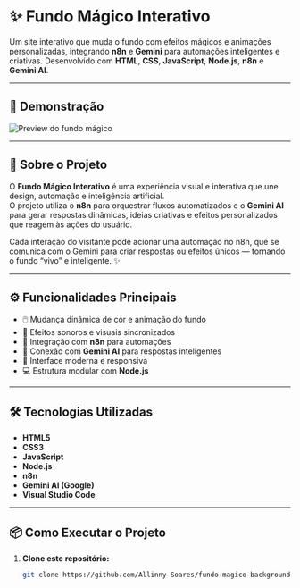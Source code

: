 # ✨ Fundo Mágico Interativo

Um site interativo que muda o fundo com efeitos mágicos e animações personalizadas, integrando **n8n** e **Gemini** para automações inteligentes e criativas. 
Desenvolvido com **HTML**, **CSS**, **JavaScript**, **Node.js**, **n8n** e **Gemini AI**.

---

## 🚀 Demonstração

![Preview do fundo mágico](./assets/preview.png)


---

## 🧠 Sobre o Projeto

O **Fundo Mágico Interativo** é uma experiência visual e interativa que une design, automação e inteligência artificial.  
O projeto utiliza o **n8n** para orquestrar fluxos automatizados e o **Gemini AI** para gerar respostas dinâmicas, ideias criativas e efeitos personalizados que reagem às ações do usuário.

Cada interação do visitante pode acionar uma automação no n8n, que se comunica com o Gemini para criar respostas ou efeitos únicos — tornando o fundo “vivo” e inteligente. ✨

---

## ⚙️ Funcionalidades Principais

- 🖱️ Mudança dinâmica de cor e animação do fundo  
- 🎵 Efeitos sonoros e visuais sincronizados  
- 🔄 Integração com **n8n** para automações  
- 🤖 Conexão com **Gemini AI** para respostas inteligentes  
- 🌟 Interface moderna e responsiva  
- 💻 Estrutura modular com **Node.js**

---

## 🛠️ Tecnologias Utilizadas

- **HTML5**  
- **CSS3**  
- **JavaScript**  
- **Node.js**  
- **n8n**  
- **Gemini AI (Google)**  
- **Visual Studio Code**

---

## 📦 Como Executar o Projeto

1. **Clone este repositório:**
   ```bash
   git clone https://github.com/Allinny-Soares/fundo-magico-background.git
